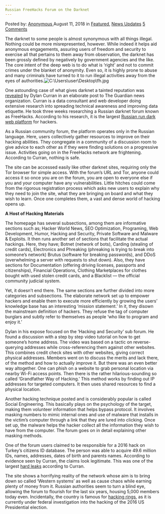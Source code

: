 ```yaml
---
Russian FreeHacks Forum on the Darknet
---
```

<article class="post-listing post-26539 post type-post status-publish format-standard has-post-thumbnail hentry 
 tag-darknet tag-forum tag-freehacks tag-russian">
<div class="post-inner">
<span>Posted by: <a href="https://www.deepdotweb.com/author/anony/" title="">Anonymous </a></span>
<span>August 11, 2018</span>
<span>in <a href="https://www.deepdotweb.com/category/deepdot-news/" rel="category tag">Featured</a>, <a href="https://www.deepdotweb.com/category/news-updates/" rel="category tag">News Updates</a></span>
<span><a href="https://www.deepdotweb.com/2018/08/11/russian-freehacks-forum-on-the-darknet/#comments">5 Comments</a></span>


<p>The darknet to some people is almost synonymous with all things illegal. Nothing could be more misrepresented, however. While indeed it helps aid anonymous engagements, assuring users of freedom and security to exercise all that pertains to them away from observation, the darknet has been grossly defined by negatively by government agencies and the like. The core intent of the deep web is to do what is ‘right’ and not to commit crimes under the blanket of anonymity. Even so, it is highly prone to abuse and many criminals have turned to it to run illegal activities away from the eyes of authorities.<img class="wp-image-26545 aligncenter" src="https://www.deepdotweb.com/wp-content/uploads/2018/08/c-users-user-desktop-fh-jpg.jpeg" alt="C:\Users\user\Desktop\fh.jpg" srcset="https://www.deepdotweb.com/wp-content/uploads/2018/08/c-users-user-desktop-fh-jpg.jpeg 765w, https://www.deepdotweb.com/wp-content/uploads/2018/08/c-users-user-desktop-fh-jpg-300x180.jpeg 300w" sizes="(max-width: 765px) 100vw, 765px" /></p>
<p><a id="post-26539-_gjdgxs"></a> One astounding case of what gives darknet a tainted reputation was <a href="https://www.theguardian.com/commentisfree/2018/jul/24/darknet-dark-web-hacking-forum-internet-safety">revealed</a> by Dylan Curran in an elaborate post to The Guardian news organization. Curran is a data consultant and web developer doing extensive research into spreading technical awareness and improving data etiquette. He took three weeks researching a Russian darknet forum known as FreeHacks. According to his research, it is the largest <a href="https://www.deepdotweb.com/?s=russian+hackers+forum">Russian run dark web platform</a> for hackers.</p>
<p>As a Russian community forum, the platform operates only in the Russian language. Here, users collectively gather resources to improve on their hacking abilities. They congregate in a community of a discussion room to give advice to each other as if they were finding solutions on a progressive issue. Activities going on in the FreeHacks network are frightening. According to Curran, nothing is safe.</p>
<p>The site can be accessed easily like other darknet sites, requiring only the Tor browser for simple access. With the forum’s URL and Tor, anyone could access it so once you are on the forum, you are open to everyone else if you and your computer have any vulnerabilities. Little hitches could come from the rigorous registration process which asks new users to explain why they need to join the site, what they are bringing on board and what they wish to learn. Once one completes them, a vast and dense world of hacking opens up.</p>
<p><strong>A Host of Hacking Materials</strong></p>
<p>The homepage has several subsections, among them are informative sections such as; Hacker World News, SEO Optimization, Programing, Web Development, Humor, Hacking and Security, Private Software and Malware &amp; Exploits. It then runs another set of sections that facilitate the actual hackings. Here, they have; Botnet (network of bots), Carding (stealing of credit cards), Electronics and Phreaking (phreaking is trying to break into someone’s network) Brutus (software for breaking passwords), and DDoS (overwhelming a server with requests to shut down). Also, they have sections for Documentation (offering driving licenses, passports and citizenships), Financial Operations, Clothing Marketplaces for clothes bought with used stolen credit cards, and a Blacklist &#8212; the official community judicial system.</p>
<p>Yet, it doesn’t end there. The same sections are further divided into more categories and subsections. The elaborate network set up to empower hackers and enable them to execute more efficiently by growing the users’ knowledge base has an interesting ‘mission statement.’ In it, they disown the mainstream definition of hackers. They refuse the tag of computer burglars and subtly refer to themselves as people ‘who like to program and enjoy it.’</p>
<p>Dylan in his expose focused on the ‘Hacking and Security’ sub forum. He found a discussion with a step by step video tutorial on how to get someone’s home address. The video was based on a tactic on reverse-querying addresses while cross-referencing them against other websites. This combines credit check sites with other websites, giving correct physical addresses. Members went on to discuss the merits and lack there, of the method and how to actually improve it. But there was an even better way altogether. One can phish on a website to grab personal location via nearby Wi-Fi access points. Then there is the rather hilarious-sounding so called ‘Grandfather Way of Hacking.’ This method works by finding out IP addresses for targeted computers. It then uses shared resources to find a physical location.</p>
<p>Another hacking technique posted and is considerably popular is called Social Engineering. This basically plays on the psychology of the target, making them volunteer information that helps bypass protocol. It involves masking numbers to mimic internal ones and use of malware that installs in the victim’s computer through a link that they are lured into clicking. Once set up, the malware helps the hacker collect all the information they wish to have from the computer. The forum goes on in detail explaining other masking methods.</p>
<p>One of the forum users claimed to be responsible for a 2016 hack on Turkey’s citizens ID database. The person was able to acquire 49.6 million IDs, names, addresses, dates of birth and parents names. According to evidence seen by Curran, the claims look legitimate. This was one of the largest <a href="https://www.deepdotweb.com/2016/02/20/turkey-national-police-hacked/">hard leaks</a> according to Curran.</p>
<p>The site shows a horrifying reality of the network whose aim is to bring down so called ‘Western systems’ as well as cause chaos while earning plenty of money from it. Russian authorities seem to turn a blind eye, allowing the forum to flourish for the last six years, housing 5,000 members today even. Incidentally, the country is famous for <a href="https://www.deepdotweb.com/2016/06/10/russia-arrests-50-people-bust-largest-ever-hacking-ring/">hacking rings</a>, as it is currently under federal investigation into the hacking of the 2016 US Presidential election.</p>
<p>&nbsp;</p>
</div>
<span style="display:none"><a href="https://www.deepdotweb.com/tag/darknet/" rel="tag">darknet</a> <a href="https://www.deepdotweb.com/tag/forum/" rel="tag">forum</a> <a href="https://www.deepdotweb.com/tag/freehacks/" rel="tag">freehacks</a> <a href="https://www.deepdotweb.com/tag/russian/" rel="tag">russian</a></span> <span style="display:none" class="updated">2018-08-11</span>
<div style="display:none" class="vcard author" itemprop="author" itemscope itemtype="http://schema.org/Person"><strong class="fn" itemprop="name"><a href="https://www.deepdotweb.com/author/anony/" title="Posts by Anonymous" rel="author">Anonymous</a></strong></div>
</div>
</article>

